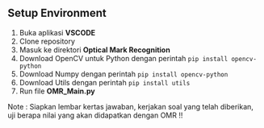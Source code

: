 ## Setup Environment
1. Buka aplikasi **VSCODE**
2. Clone repository 
3. Masuk ke direktori **Optical Mark Recognition**
4. Download OpenCV untuk Python dengan perintah `pip install opencv-python` 
5. Download Numpy dengan perintah `pip install opencv-python` 
6. Download Utils dengan perintah `pip install utils` 
7. Run file **OMR_Main.py**

Note : Siapkan lembar kertas jawaban, kerjakan soal yang telah diberikan, 
       uji berapa nilai yang akan didapatkan dengan OMR !!